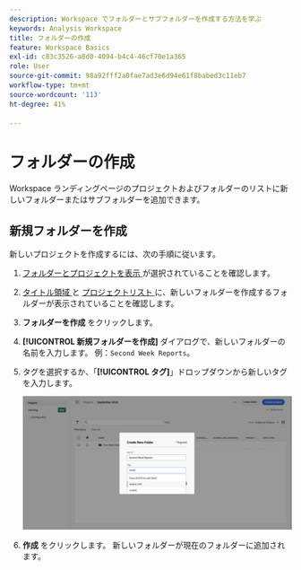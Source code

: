 ```yaml
---
description: Workspace でフォルダーとサブフォルダーを作成する方法を学ぶ
keywords: Analysis Workspace
title: フォルダーの作成
feature: Workspace Basics
exl-id: c83c3526-a8d0-4094-b4c4-46cf70e1a365
role: User
source-git-commit: 98a92fff2a0fae7ad3e6d94e61f8babed3c11eb7
workflow-type: tm+mt
source-wordcount: '113'
ht-degree: 41%

---
```


# フォルダーの作成

Workspace ランディングページのプロジェクトおよびフォルダーのリストに新しいフォルダーまたはサブフォルダーを追加できます。

## 新規フォルダーを作成

新しいプロジェクトを作成するには、次の手順に従います。

1. [ フォルダーとプロジェクトを表示 ](/help/analysis-workspace/build-workspace-project/freeform-overview.md#show-selector) が選択されていることを確認します。

1. [ タイトル領域 ](/help/analysis-workspace/build-workspace-project/freeform-overview.md#title-area) と [ プロジェクトリスト ](/help/analysis-workspace/build-workspace-project/freeform-overview.md#project-list) に、新しいフォルダーを作成するフォルダーが表示されていることを確認します。

1. **フォルダーを作成** をクリックします。

1. **[!UICONTROL 新規フォルダーを作成]** ダイアログで、新しいフォルダーの名前を入力します。 例：`Second Week Reports`。

1. タグを選択するか、「**[!UICONTROL タグ]**」ドロップダウンから新しいタグを入力します。

   ![ 新規フォルダーを作成 ](../assets/create-new-folder.png)

1. **作成** をクリックします。
新しいフォルダーが現在のフォルダーに追加されます。
